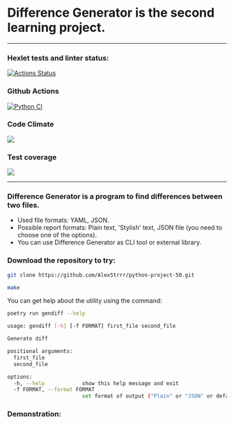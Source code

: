 # Difference Generator is the second learning project.
___

### Hexlet tests and linter status:
[![Actions Status](https://github.com/AlexStrrr/python-project-50/workflows/hexlet-check/badge.svg)](https://github.com/AlexStrrr/python-project-50/actions)

### Github Actions
[![Python CI](https://github.com/AlexStrrr/python-project-50/actions/workflows/PyCI.yml/badge.svg)](https://github.com/AlexStrrr/python-project-50/actions/workflows/PyCI.yml)

### Code Climate
<a href="https://codeclimate.com/github/AlexStrrr/python-project-50/maintainability"><img src="https://api.codeclimate.com/v1/badges/336a6da224c307d81245/maintainability" /></a>

### Test coverage
<a href="https://codeclimate.com/github/AlexStrrr/python-project-50/test_coverage"><img src="https://api.codeclimate.com/v1/badges/336a6da224c307d81245/test_coverage" /></a>

___


### Difference Generator is a program to find differences between two files.

* Used file formats: YAML, JSON.
* Possible report formats: Plain text, 'Stylish' text, JSON file (you need to choose one of the options).
* You can use Difference Generator as CLI tool or external library.

### Download the repository to try:

```bash
git clone https://github.com/AlexStrrr/python-project-50.git
```

```bash
make
```

You can get help about the utility using the command:

```bash
poetry run gendiff --help
```

```bash
usage: gendiff [-h] [-f FORMAT] first_file second_file

Generate diff

positional arguments:
  first_file
  second_file

options:
  -h, --help            show this help message and exit
  -f FORMAT, --format FORMAT
                        set format of output ("Plain" or "JSON" or default: "Stylish")
```

### Demonstration:

